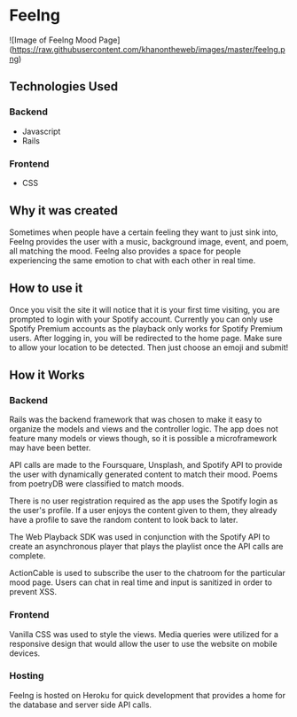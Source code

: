 # Feelng

![Image of Feelng Mood Page] 
(https://raw.githubusercontent.com/khanontheweb/images/master/feelng.png)

## Technologies Used

### Backend
- Javascript
- Rails

### Frontend
- CSS

## Why it was created
Sometimes when people have a certain feeling they want to just sink into, Feelng provides the user with a music, background image, event, and poem, all matching the mood. Feelng also provides a space for people experiencing the same emotion to chat with each other in real time.

## How to use it
Once you visit the site it will notice that it is your first time visiting, you are prompted to login with your Spotify account. Currently you can only use Spotify Premium accounts as the playback only works for Spotify Premium users. After logging in, you will be redirected to the home page. Make sure to allow your location to be detected. Then just choose an emoji and submit!



## How it Works

### Backend
Rails was the backend framework that was chosen to make it easy to organize the models and views and the controller logic. The app does not feature many models or views though, so it is possible a microframework may have been better. 

API calls are made to the Foursquare, Unsplash, and Spotify API to provide the user with dynamically generated content to match their mood. Poems from poetryDB were classified to match moods.

There is no user registration required as the app uses the Spotify login as the user's profile. If a user enjoys the content given to them, they already have a profile to save the random content to look back to later.

The Web Playback SDK was used in conjunction with the Spotify API to create an asynchronous player that plays the playlist once the API calls are complete.

ActionCable is used to subscribe the user to the chatroom for the particular mood page. Users can chat in real time and input is sanitized in order to prevent XSS.

### Frontend
Vanilla CSS was used to style the views. Media queries were utilized for a responsive design that would allow the user to use the website on mobile devices.

### Hosting
Feelng is hosted on Heroku for quick development that provides a home for the database and server side API calls.
